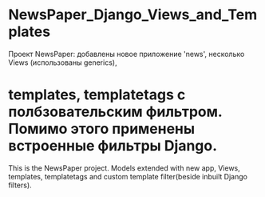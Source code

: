 # NewsPaper_Django_Views_and_Templates 

 Проект NewsPaper: добавлены новое приложение 'news', несколько Views (использованы generics),
 
 templates, templatetags с полбзовательским фильтром.
 Помимо этого применены встроенные фильтры Django.
 ===============================================================
 This is the NewsPaper project.
 Models extended with new app, Views, templates, templatetags and custom template filter(beside inbuilt Django filters).
